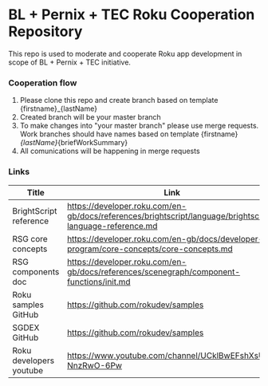 # BL + Pernix + TEC Roku Cooperation Repository
This repo is used to moderate and cooperate Roku app development in scope of BL + Pernix + TEC initiative.

### Cooperation flow
1. Please clone this repo and create branch based on template {firstname}_{lastName}
2. Created branch will be your master branch
3. To make changes into "your master branch" please use merge requests. Work branches should have names based on template {firstname}_{lastName}_{briefWorkSummary}
4. All comunications will be happening in merge requests

### Links
|  Title  |  Link  |
|-------------|-------------|
| BrightScript reference | https://developer.roku.com/en-gb/docs/references/brightscript/language/brightscript-language-reference.md |
| RSG core concepts | https://developer.roku.com/en-gb/docs/developer-program/core-concepts/core-concepts.md |
| RSG components doc | https://developer.roku.com/en-gb/docs/references/scenegraph/component-functions/init.md |
| Roku samples GitHub | https://github.com/rokudev/samples |
| SGDEX GitHub | https://github.com/rokudev/samples |
| Roku developers youtube | https://www.youtube.com/channel/UCklBwEFshXsU-NnzRwO-6Pw |
